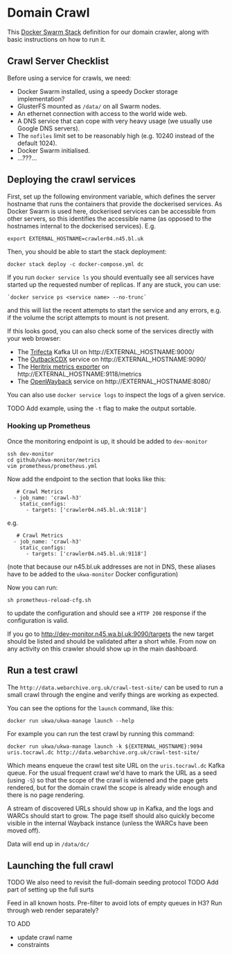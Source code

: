 Domain Crawl
============

This [Docker Swarm Stack](https://docs.docker.com/engine/reference/commandline/stack/)
definition for our domain crawler, along with basic instructions on how to run it.

Crawl Server Checklist
-----------------------

Before using a service for crawls, we need:

- Docker Swarm installed, using a speedy Docker storage implementation?
- GlusterFS mounted as `/data/` on all Swarm nodes.
- An ethernet connection with access to the world wide web.
- A DNS service that can cope with very heavy usage (we usually use Google DNS servers).
- The `nofiles` limit set to be reasonably high (e.g. 10240 instead of the default 1024).
- Docker Swarm initialised.
- ...???...


Deploying the crawl services
----------------------------

First, set up the following environment variable, which defines the server
hostname that runs the containers that provide the dockerised services. As Docker Swarm is used here, dockerised services can be accessible from other servers, so this identifies the accessible name (as opposed to the hostnames internal to the dockerised services). 
E.g.

    export EXTERNAL_HOSTNAME=crawler04.n45.bl.uk

Then, you should be able to start the stack deployment:

    docker stack deploy -c docker-compose.yml dc

If you run `docker service ls` you should eventually see all services have started up
the requested number of replicas. If any are stuck, you can use:

    `docker service ps <service name> --no-trunc`

and this will list the recent attempts to start the service and any errors,
e.g. if the volume the script attempts to mount is not present.

If this looks good, you can also check some of the services directly with your web browser:

- The [Trifecta](https://github.com/ldaniels528/trifecta) Kafka UI on http://EXTERNAL_HOSTNAME:9000/
- The [OutbackCDX](https://github.com/nla/outbackcdx) service on http://EXTERNAL_HOSTNAME:9090/
- The [Heritrix metrics exporter](https://github.com/ukwa/ukwa-monitor/tree/master/heritrix3_exporter) on http://EXTERNAL_HOSTNAME:9118/metrics
- The [OpenWayback](https://github.com/ukwa/waybacks) service on http://EXTERNAL_HOSTNAME:8080/

You can also use `docker service logs` to inspect the logs of a given service.

TODO Add example, using the `-t` flag to make the output sortable.

### Hooking up Prometheus

Once the monitoring endpoint is up, it should be added to `dev-monitor`

    ssh dev-monitor
    cd github/ukwa-monitor/metrics
    vim prometheus/prometheus.yml

Now add the endpoint to the section that looks like this:

```
   # Crawl Metrics
  - job_name: 'crawl-h3'
    static_configs:
      - targets: ['crawler04.n45.bl.uk:9118']
```

e.g.

```
   # Crawl Metrics
  - job_name: 'crawl-h3'
    static_configs:
      - targets: ['crawler04.n45.bl.uk:9118']
```

(note that because our n45.bl.uk addresses are not in DNS, these aliases have to be added to the `ukwa-monitor` Docker configuration)

Now you can run:

    sh prometheus-reload-cfg.sh

to update the configuration and should see a `HTTP 200` response if the configuration is valid.

If you go to http://dev-monitor.n45.wa.bl.uk:9090/targets the new target
should be listed and should be validated after a short while. From now on
any activity on this crawler should show up in the main dashboard.

Run a test crawl
----------------

The `http://data.webarchive.org.uk/crawl-test-site/` can be used to run
a small crawl through the engine and verify things are working as expected.

You can see the options for the `launch` command, like this:

    docker run ukwa/ukwa-manage launch --help

For example you can run the test crawl by running this command:

    docker run ukwa/ukwa-manage launch -k ${EXTERNAL_HOSTNAME}:9094 uris.tocrawl.dc http://data.webarchive.org.uk/crawl-test-site/

Which means enqueue the crawl test site URL on the `uris.tocrawl.dc` Kafka queue. For the usual frequent crawl we'd have to mark the URL as a seed (using `-S`) so that the scope of the crawl is widened and the page gets rendered, but for the domain crawl the scope is already wide enough and there is no page rendering.

A stream of discovered URLs should show up in Kafka, and the logs and WARCs should start to grow. The page itself should also quickly become visible in the internal Wayback instance (unless the WARCs have been moved off).

Data will end up in `/data/dc/`

Launching the full crawl
------------------------

TODO We also need to revisit the full-domain seeding protocol
TODO Add part of setting up the full surts

Feed in all known hosts. Pre-filter to avoid lots of empty queues in H3? Run through web render separately?

TO ADD

- update crawl name
- constraints

